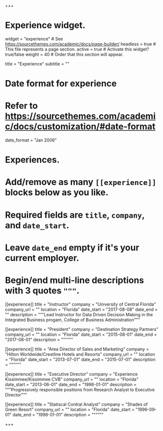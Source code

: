 +++
# Experience widget.
widget = "experience"  # See https://sourcethemes.com/academic/docs/page-builder/
headless = true  # This file represents a page section.
active = true  # Activate this widget? true/false
weight = 40  # Order that this section will appear.

title = "Experience"
subtitle = ""

# Date format for experience
#   Refer to https://sourcethemes.com/academic/docs/customization/#date-format
date_format = "Jan 2006"

# Experiences.
#   Add/remove as many `[[experience]]` blocks below as you like.
#   Required fields are `title`, `company`, and `date_start`.
#   Leave `date_end` empty if it's your current employer.
#   Begin/end multi-line descriptions with 3 quotes `"""`.
[[experience]]
  title = "Instructor"
  company = "University of Central Florida"
  company_url = ""
  location = "Florida"
  date_start = "2017-08-08"
  date_end = ""
  description = """Lead Instructor for Data Driven Decision Making in the Integrated Business progam, College of Business Administration"""
  
[[experience]]
  title = "President"
  company = "Destination Strategy Partners"
  company_url = ""
  location = "Florida"
  date_start = "2015-08-01"
  date_end = "2017-08-01"
  description = """"""

[[experience]]
  title = "Area Director of Sales and Marketing"
  company = "Hilton Worldwide/Crestline Hotels and Resorts"
  company_url = ""
  location = "Florida"
  date_start = "2013-07-01"
  date_end = "2015-07-01"
  description = """"""
  
[[experience]]
  title = "Executive Director"
  company = "Experience Kissimmee/Kissimmee CVB"
  company_url = ""
  location = "Florida"
  date_start = "2013-06-01"
  date_end = "1998-01-01"
  description = """Progressively responsible positions from Research Analyst to Executive Director"""

[[experience]]
  title = "Statiscal Contral Analyst"
  company = "Shades of Green Resort"
  company_url = ""
  location = "Florida"
  date_start = "1996-09-01"
  date_end = "1998-01-01"
  description = """"""

+++
